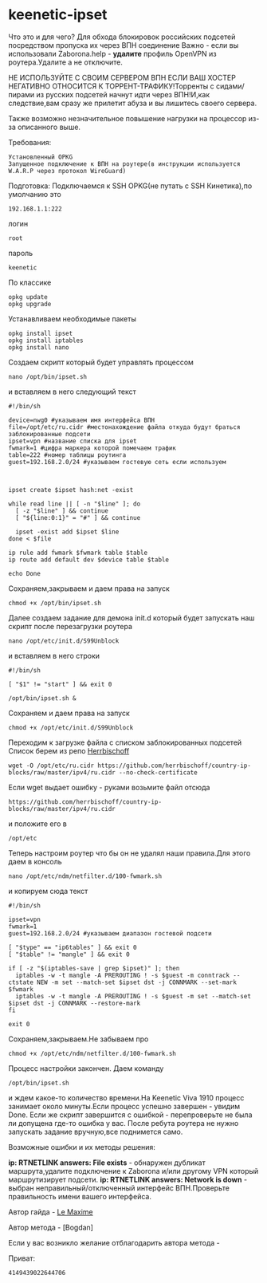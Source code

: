 # keenetic-ipset

Что это и для чего? Для обхода блокировок российских подсетей посредством пропуска их через ВПН соединение
Важно - если вы использовали Zaborona.help - **удалите** профиль OpenVPN из роутера.Удалите а не отключите.

НЕ ИСПОЛЬЗУЙТЕ С СВОИМ СЕРВЕРОМ ВПН ЕСЛИ ВАШ ХОСТЕР НЕГАТИВНО ОТНОСИТСЯ К ТОРРЕНТ-ТРАФИКУ!Торренты с сидами/пирами из русских подсетей начнут идти через ВПН!И,как следствие,вам сразу же прилетит абуза и вы лишитесь своего сервера.

Также возможно незначительное повышение нагрузки на процессор из-за описанного выше.

Требования:

```
Установленный OPKG
Запущенное подключение к ВПН на роутере(в инструкции используется W.A.R.P через протокол WireGuard)
```


Подготовка:
Подключаемся к SSH OPKG(не путать с SSH Кинетика),по умолчанию это 
```
192.168.1.1:222
```
логин
```
root
```
пароль
```
keenetic
```
По классике
```
opkg update
opkg upgrade
```

Устанавливаем необходимые пакеты
```
opkg install ipset 
opkg install iptables
opkg install nano
```


Создаем скрипт который будет управлять процессом
```
nano /opt/bin/ipset.sh
```
и вставляем в него следующий текст

```
#!/bin/sh

device=nwg0 #указываем имя интерфейса ВПН
file=/opt/etc/ru.cidr #местонахождение файла откуда будут браться заблокированные подсети
ipset=vpn #название списка для ipset
fwmark=1 #цифра маркера которой помечаем трафик
table=222 #номер таблицы роутинга
guest=192.168.2.0/24 #указываем гостевую сеть если используем



ipset create $ipset hash:net -exist

while read line || [ -n "$line" ]; do
  [ -z "$line" ] && continue
  [ "${line:0:1}" = "#" ] && continue

  ipset -exist add $ipset $line
done < $file

ip rule add fwmark $fwmark table $table
ip route add default dev $device table $table

echo Done
```
Сохраняем,закрываем и даем права на запуск

```
chmod +x /opt/bin/ipset.sh
```

Далее создаем задание для демона init.d который будет запускать наш скрипт после перезагрузки роутера

```
nano /opt/etc/init.d/S99Unblock
```
и вставляем в него строки

```
#!/bin/sh

[ "$1" != "start" ] && exit 0

/opt/bin/ipset.sh &
```

Сохраняем и даем права на запуск

```
chmod +x /opt/etc/init.d/S99Unblock
```

Переходим к загрузке файла с списком заблокированных подсетей
Список берем из репо [Herrbischoff](https://github.com/herrbischoff/country-ip-blocks)

```
wget -O /opt/etc/ru.cidr https://github.com/herrbischoff/country-ip-blocks/raw/master/ipv4/ru.cidr --no-check-certificate  
```
Если wget выдает ошибку - руками возьмите файл отсюда 
```
https://github.com/herrbischoff/country-ip-blocks/raw/master/ipv4/ru.cidr
```

и положите его в 
```
/opt/etc
```


Теперь настроим роутер что бы он не удалял наши правила.Для этого даем в консоль 

```
nano /opt/etc/ndm/netfilter.d/100-fwmark.sh
```
и копируем сюда текст

```
#!/bin/sh

ipset=vpn
fwmark=1
guest=192.168.2.0/24 #указываем диапазон гостевой подсети

[ "$type" == "ip6tables" ] && exit 0
[ "$table" != "mangle" ] && exit 0

if [ -z "$(iptables-save | grep $ipset)" ]; then
  iptables -w -t mangle -A PREROUTING ! -s $guest -m conntrack --ctstate NEW -m set --match-set $ipset dst -j CONNMARK --set-mark $fwmark
  iptables -w -t mangle -A PREROUTING ! -s $guest -m set --match-set $ipset dst -j CONNMARK --restore-mark
fi

exit 0
```
Сохраняем,закрываем.Не забываем про 

```
chmod +x /opt/etc/ndm/netfilter.d/100-fwmark.sh
```

Процесс настройки закончен.
Даем команду 
```
/opt/bin/ipset.sh
```
и ждем какое-то количество времени.На Keenetic Viva 1910 процесс занимает около минуты.Если процесс успешно завершен - увидим Done.
Если же скрипт завершится с ошибкой - перепроверьте не была ли допущена где-то ошибка у вас.
После ребута роутера не нужно запускать задание вручную,все поднимется само.


Возможные ошибки и их методы решения:

**ip: RTNETLINK answers: File exists** - обнаружен дубликат маршрута,удалите подключение к Zaborona и/или другому VPN который маршрутизирует подсети.
**ip: RTNETLINK answers: Network is down** - выбран неправильный/отключенный интерфейс ВПН.Проверьте правильность имени вашего интерфейса.


Автор гайда - [Le Maxime](t.me/mmudryi)

Автор метода - [Bogdan]

Если у вас возникло желание отблагодарить автора метода - 

Приват:
```
4149439022644706
```



